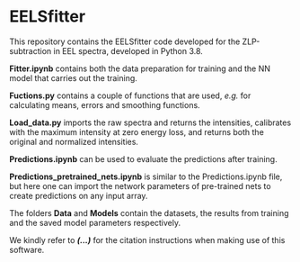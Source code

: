 # EELSfitter

This repository contains the EELSfitter code developed for the ZLP-subtraction in EEL spectra, 
developed in Python 3.8. 

**Fitter.ipynb** contains both the data preparation for training and the NN model that 
carries out the training.

**Fuctions.py** contains a couple of functions that are used, *e.g.* 
for calculating means, errors and smoothing functions.

**Load_data.py** imports the raw spectra and returns the intensities, calibrates with the maximum intensity
at zero energy loss, and returns both the original and normalized intensities.

**Predictions.ipynb** can be used to evaluate the predictions after training. 

**Predictions_pretrained_nets.ipynb** is similar to the Predictions.ipynb file, but here
one can import the network parameters of pre-trained nets to create predictions on any input array. 

The folders **Data** and **Models** contain the datasets, the results from training and the saved model 
parameters respectively. 

We kindly refer to ***(...)*** for the citation instructions when making use of this software. 
